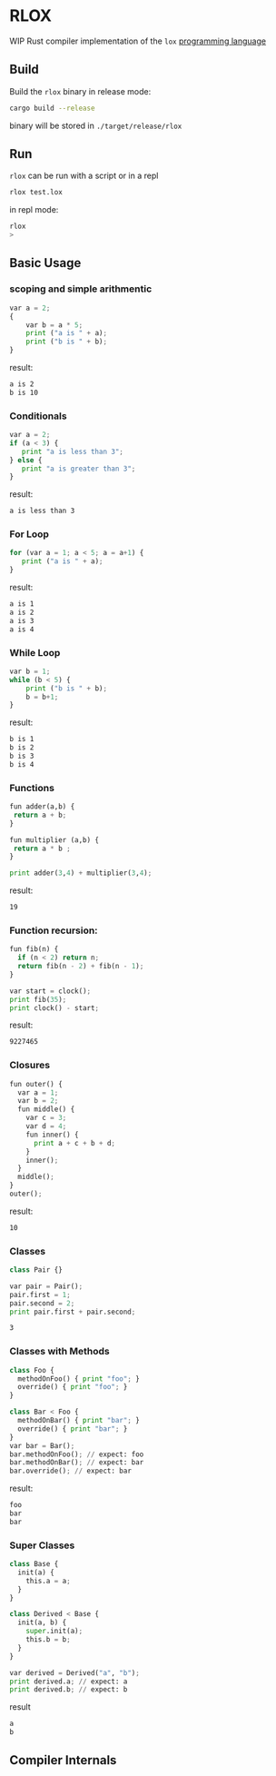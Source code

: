 # RLOX
WIP Rust compiler implementation of the `lox` [programming language](https://craftinginterpreters.com/the-lox-language.html) 

## Build
Build the `rlox` binary in release mode:

```bash
cargo build --release
```
binary will be stored in `./target/release/rlox`

## Run
`rlox` can be run with a script or in a repl

```bash
rlox test.lox
```
in repl mode:
```bash
rlox
>
```

## Basic Usage

### scoping and simple arithmentic
```python
var a = 2;
{
    var b = a * 5;
    print ("a is " + a);
    print ("b is " + b);
}
```
result:
```bash
a is 2
b is 10
```
### Conditionals
```python
var a = 2;
if (a < 3) {
   print "a is less than 3";
} else {
   print "a is greater than 3";
}
```
result:
```bash
a is less than 3
```

### For Loop
```python
for (var a = 1; a < 5; a = a+1) {
   print ("a is " + a);
}
```
result:
```bash
a is 1
a is 2
a is 3
a is 4
```

### While Loop
```python
var b = 1;
while (b < 5) {
    print ("b is " + b);
    b = b+1;
}
```
result:
```bash
b is 1
b is 2
b is 3
b is 4
```

### Functions
```python
fun adder(a,b) {
 return a + b;
}

fun multiplier (a,b) {
 return a * b ;
}

print adder(3,4) + multiplier(3,4);
```
result:
```bash
19
```

### Function recursion:
```python
fun fib(n) {
  if (n < 2) return n;
  return fib(n - 2) + fib(n - 1);
}

var start = clock();
print fib(35);
print clock() - start;
```
result:
```bash
9227465
```

### Closures
```python
fun outer() {
  var a = 1;
  var b = 2;
  fun middle() {
    var c = 3;
    var d = 4;
    fun inner() {
      print a + c + b + d;
    }
    inner();
  }
  middle();
}
outer();
```

result:
```bash
10
```

### Classes 
```python
class Pair {}

var pair = Pair();
pair.first = 1;
pair.second = 2;
print pair.first + pair.second;
```
```bash
3
```

### Classes with Methods
```python
class Foo {
  methodOnFoo() { print "foo"; }
  override() { print "foo"; }
}

class Bar < Foo {
  methodOnBar() { print "bar"; }
  override() { print "bar"; }
}
var bar = Bar();
bar.methodOnFoo(); // expect: foo
bar.methodOnBar(); // expect: bar
bar.override(); // expect: bar
```
result:
```bash
foo
bar
bar
```

### Super Classes
```python
class Base {
  init(a) {
    this.a = a;
  }
}

class Derived < Base {
  init(a, b) {
    super.init(a);
    this.b = b;
  }
}

var derived = Derived("a", "b");
print derived.a; // expect: a
print derived.b; // expect: b
```
result

```bash
a
b
````
## Compiler Internals